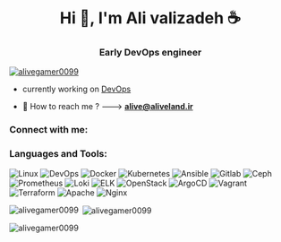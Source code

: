 <h1 align="center">Hi 👋, I'm Ali valizadeh ☕</h1>
<h3 align="center">Early DevOps engineer</h3>

<p align="left"> <a href="https://github.com/ryo-ma/github-profile-trophy"><img src="https://github-profile-trophy.vercel.app/?username=alivegamer0099" alt="alivegamer0099" /></a> </p>

- currently working on [DevOps](https://github.com/alivegamer0099/DevOps_Certification)

- 💬 How to reach me ? ---> **alive@aliveland.ir**

<h3 align="left">Connect with me:</h3>
<p align="left">
</p>

<h3 align="left">Languages and Tools:</h3>
<p><img src="https://img.shields.io/badge/linux-%23D42029?style=for-the-badge&amp;logo=linux&amp;logoColor=white" alt="Linux"> <img src="https://img.shields.io/badge/devops-0A66C2?style=for-the-badge&amp;logo=devops&amp;logoColor=white" alt="DevOps">  <img src="https://img.shields.io/badge/docker-%230db7ed.svg?style=for-the-badge&amp;logo=docker&amp;logoColor=white" alt="Docker">  <img src="https://img.shields.io/badge/kubernetes-%23326ce5.svg?style=for-the-badge&amp;logo=kubernetes&amp;logoColor=white" alt="Kubernetes">  <img src="https://img.shields.io/badge/ansible-%231A1918.svg?style=for-the-badge&amp;logo=ansible&amp;logoColor=white" alt="Ansible">  <img src="https://img.shields.io/badge/Gitlab-%235835CC.svg?style=for-the-badge&amp;logo=gitlab&amp;logoColor=white" alt="Gitlab"> <img src="https://img.shields.io/badge/Ceph-%23D42029?style=for-the-badge&amp;logo=Ceph&amp;logoColor=white" alt="Ceph"> <img src="https://img.shields.io/badge/Prometheus-%23D42029?style=for-the-badge&amp;logo=Prometheus&amp;logoColor=white" alt="Prometheus"> <img src="https://img.shields.io/badge/loki-%231A1918.svg?style=for-the-badge&amp;logo=loki&amp;logoColor=white" alt="Loki"> <img src="https://img.shields.io/badge/elk-%23009639.svg?style=for-the-badge&amp;logo=elk&amp;logoColor=white" alt="ELK"> <img src="https://img.shields.io/badge/OpenStack-%23D42029?style=for-the-badge&amp;logo=OpenStack&amp;logoColor=white" alt="OpenStack"> <img src="https://img.shields.io/badge/argocd-%23009639.svg?style=for-the-badge&amp;logo=argo&amp;logoColor=white" alt="ArgoCD"> <img src="https://img.shields.io/badge/vagrant-%231563FF.svg?style=for-the-badge&amp;logo=vagrant&amp;logoColor=white" alt="Vagrant">  <img src="https://img.shields.io/badge/terraform-%235835CC.svg?style=for-the-badge&amp;logo=terraform&amp;logoColor=white" alt="Terraform">  <img src="https://img.shields.io/badge/apache-%23D42029.svg?style=for-the-badge&amp;logo=apache&amp;logoColor=white" alt="Apache">  <img src="https://img.shields.io/badge/nginx-%23009639.svg?style=for-the-badge&amp;logo=nginx&amp;logoColor=white" alt="Nginx"></p>


<p><img align="left" src="https://github-readme-stats.vercel.app/api/top-langs?username=alivegamer0099&show_icons=true&locale=en&layout=compact" alt="alivegamer0099" /></p>

<p>&nbsp;<img align="center" src="https://github-readme-stats.vercel.app/api?username=alivegamer0099&show_icons=true&locale=en" alt="alivegamer0099" /></p>

<p><img align="center" src="https://github-readme-streak-stats.herokuapp.com/?user=alivegamer0099&" alt="alivegamer0099" /></p>


